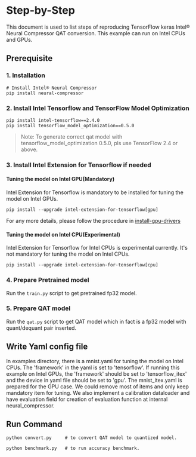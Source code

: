 Step-by-Step
============

This document is used to list steps of reproducing TensorFlow keras Intel® Neural Compressor QAT conversion.
This example can run on Intel CPUs and GPUs.


## Prerequisite

### 1. Installation
```shell
# Install Intel® Neural Compressor
pip install neural-compressor
```
### 2. Install Intel Tensorflow and TensorFlow Model Optimization
```shell
pip install intel-tensorflow==2.4.0
pip install tensorflow_model_optimization==0.5.0
```
> Note: To generate correct qat model with tensorflow_model_optimization 0.5.0, pls use TensorFlow 2.4 or above.

### 3. Install Intel Extension for Tensorflow if needed

#### Tuning the model on Intel GPU(Mandatory)
Intel Extension for Tensorflow is mandatory to be installed for tuning the model on Intel GPUs.

```shell
pip install --upgrade intel-extension-for-tensorflow[gpu]
```
For any more details, please follow the procedure in [install-gpu-drivers](https://github.com/intel-innersource/frameworks.ai.infrastructure.intel-extension-for-tensorflow.intel-extension-for-tensorflow/blob/master/docs/install/install_for_gpu.md#install-gpu-drivers)

#### Tuning the model on Intel CPU(Experimental)
Intel Extension for Tensorflow for Intel CPUs is experimental currently. It's not mandatory for tuning the model on Intel CPUs.

```shell
pip install --upgrade intel-extension-for-tensorflow[cpu]
```

### 4. Prepare Pretrained model

Run the `train.py` script to get pretrained fp32 model.

### 5. Prepare QAT model

Run the `qat.py` script to get QAT model which in fact is a fp32 model with quant/dequant pair inserted.

## Write Yaml config file
In examples directory, there is a mnist.yaml for tuning the model on Intel CPUs. The 'framework' in the yaml is set to 'tensorflow'. If running this example on Intel GPUs, the 'framework' should be set to 'tensorflow_itex' and the device in yaml file should be set to 'gpu'. The mnist_itex.yaml is prepared for the GPU case. We could remove most of items and only keep mandatory item for tuning. We also implement a calibration dataloader and have evaluation field for creation of evaluation function at internal neural_compressor.

## Run Command
  ```shell
  python convert.py     # to convert QAT model to quantized model.

  python benchmark.py   # to run accuracy benchmark.
  ```

